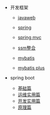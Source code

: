 - 开发框架

  - [javaweb](Framework/javaweb.md)

  - [spring](Framework/spring.md)

  - [spring mvc](Framework/springmvc.md)

  - [ssm整合](Framework/ssm.md)

  - [mybatis](Framework/mybatis.md)

  - [mybatis plus](Framework/mybatisplus)

- spring boot
  - [基础篇](Framework/springboot基础篇.md)
  - [运维实用篇](Framework/springboot运维实用篇.md)
  - [开发实用篇](Framework/springboot开发实用篇.md)
  - [原理篇](Framework/springboot原理篇.md)